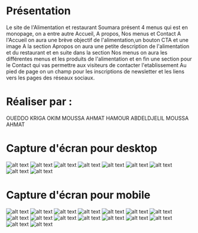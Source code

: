# Présentation
Le site de l'Alimentation et restaurant Soumara présent 4 menus qui est en monopage,
on a entre autre Accueil, A propos, Nos menus et Contact
A l'Accueil on aura une brève objectif de l'alimentation,un bouton CTA et une image 
A la section Apropos on aura une petite description de l'alimentation et du restaurant et en suite dans la section Nos menus on aura les différentes menus et les produits de l'alimentation et en fin une section pour le Contact qui vas permettre aux visiteurs de contacter l'etablissement
Au pied de page on un champ pour les inscriptions de newsletter et les liens vers les pages des réseaux sociaux. 

# Réaliser par : 
OUEDDO KRIGA OKIM
MOUSSA AHMAT HAMOUR
ABDELDJELIL MOUSSA AHMAT

# Capture d'écran pour desktop

![alt text](<Capture desktop/1d.png>) 
![alt text](<Capture desktop/2d.png>) 
![alt text](<Capture desktop/3d.png>) 
![alt text](<Capture desktop/4d.png>) 
![alt text](<Capture desktop/5d.png>) 
![alt text](<Capture desktop/6d.png>) 
![alt text](<Capture desktop/7d.png>) 
![alt text](<Capture desktop/8d.png>) 
![alt text](<Capture desktop/9d.png>)

# Capture d'écran pour mobile

![alt text](<capture pour mobile/1m.png>) ![alt text](<capture pour mobile/2m.png>) ![alt text](<capture pour mobile/3m.png>) ![alt text](<capture pour mobile/4m.png>) ![alt text](<capture pour mobile/5m.png>) ![alt text](<capture pour mobile/6m.png>) ![alt text](<capture pour mobile/7m.png>) ![alt text](<capture pour mobile/8m.png>) ![alt text](<capture pour mobile/9m.png>) ![alt text](<capture pour mobile/10m.png>) ![alt text](<capture pour mobile/11m.png>) ![alt text](<capture pour mobile/12m.png>) ![alt text](<capture pour mobile/13m.png>) ![alt text](<capture pour mobile/14m.png>) ![alt text](<capture pour mobile/15m.png>) ![alt text](<capture pour mobile/16m.png>)